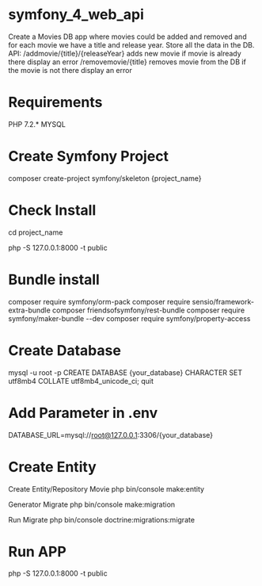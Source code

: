 # symfony_4_web_api

Create a Movies DB app where movies could be added and removed and for each movie 
we have a title and release year. Store all the data in the DB. 
API: 
/addmovie/{title}/{releaseYear} adds new movie if movie is already there display an error 
/removemovie/{title} removes movie from the DB if the movie is not there display an error

# Requirements

PHP 7.2.*
MYSQL

# Create Symfony Project

composer create-project symfony/skeleton  {project_name}

# Check Install

cd project_name

php -S 127.0.0.1:8000 -t public

# Bundle install

composer require symfony/orm-pack 
composer require sensio/framework-extra-bundle
composer friendsofsymfony/rest-bundle
composer require symfony/maker-bundle --dev
composer require symfony/property-access

# Create Database

mysql -u root -p
CREATE DATABASE {your_database} CHARACTER SET utf8mb4 COLLATE utf8mb4_unicode_ci;
quit

# Add Parameter in .env

DATABASE_URL=mysql://root@127.0.0.1:3306/{your_database} 

# Create Entity

Create Entity/Repository Movie
php bin/console make:entity

Generator Migrate
php bin/console make:migration

Run Migrate
php bin/console doctrine:migrations:migrate


# Run APP

php -S 127.0.0.1:8000 -t public
